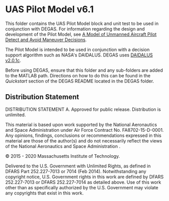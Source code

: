 # UAS Pilot Model v6.1

This folder contains the UAS Pilot Model block and unit test to be used in conjunction with DEGAS.
For information regarding the design and development of the Pilot Model, see [A Model of Unmanned Aircraft Pilot Detect and Avoid Maneuver Decisions](https://apps.dtic.mil/sti/pdfs/AD1080987.pdf).

The Pilot Model is intended to be used in conjunction with a decision support algorithm such as NASA's DAIDALUS. DEGAS uses [DAIDALUS v2.0.1c](https://github.com/nasa/daidalus/tree/DAIDALUSv2.0.1c).

Before using DEGAS, ensure that this folder and any sub-folders are added to the MATLAB path. Directions on how to do this
can be found in the *Quickstart* section of the DEGAS README located in the DEGAS folder.

## Distribution Statement

DISTRIBUTION STATEMENT A. Approved for public release. Distribution is unlimited.

This material is based upon work supported by the National Aeronautics and Space Administration under Air Force Contract No. FA8702-15-D-0001. Any opinions, findings, conclusions or recommendations expressed in this material are those of the author(s) and do
 not necessarily reflect the views of the National Aeronautics and Space Administration .

© 2015 - 2020 Massachusetts Institute of Technology.

Delivered to the U.S. Government with Unlimited Rights, as defined in DFARS Part 252.227-7013 or 7014 (Feb 2014). Notwithstanding any copyright notice, U.S. Government rights in this work are defined by DFARS 252.227-7013 or DFARS 252.227-7014 as detailed above.
 Use of this work other than as specifically authorized by the U.S. Government may violate any copyrights that exist in this work.
